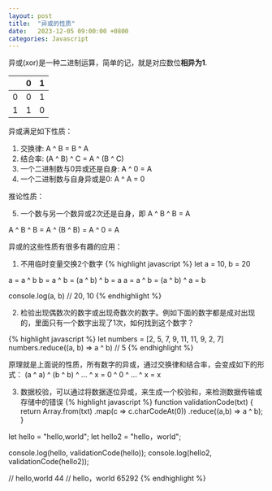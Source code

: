 ```yaml
---
layout: post
title:  "异或的性质"
date:   2023-12-05 09:00:00 +0800
categories: Javascript
--- 
```


异或(xor)是一种二进制运算，简单的记，就是对应数位**相异为1**.

|  | 0 | 1 |
| ---- | ---- | ---- | 
| 0 | 0 | 1 |
| 1 | 1 | 0 |

异或满足如下性质：

1. 交换律: A ^ B = B ^ A
2. 结合率: (A ^ B) ^ C = A ^ (B ^ C)
3. 一个二进制数与0异或还是自身: A ^ 0 = A 
4. 一个二进制数与自身异或是0: A ^ A = 0

推论性质：

5. 一个数与另一个数异或2次还是自身，即 A ^ B ^ B = A

A ^ B ^ B = A ^ (B ^ B) = A ^ 0 = A

异或的这些性质有很多有趣的应用：

1. 不用临时变量交换2个数字
{% highlight javascript %} 
let a = 10, b = 20

a = a ^ b
b = a ^ b = (a ^ b) ^ b = a 
a = a ^ b = (a ^ b) ^ a = b 

console.log(a, b) // 20, 10
{% endhighlight %}

2. 检验出现偶数次的数字或出现奇数次的数字。例如下面的数字都是成对出现的，里面只有一个数字出现了1次，如何找到这个数字？

{% highlight javascript %} 
let numbers = [2, 5, 7, 9, 11, 11, 9, 2, 7]
numbers.reduce((a, b) => a ^ b) // 5
{% endhighlight %}

原理就是上面说的性质，所有数字的异或，通过交换律和结合率，会变成如下的形式：
(a ^ a) ^ (b ^ b) ^ ... ^ x = 0 ^ 0 ^ ... ^ x = x

3. 数据校验，可以通过将数据逐位异或，来生成一个校验和，来检测数据传输或存储中的错误
{% highlight javascript %} 
function validationCode(txt) {
	return Array.from(txt)
	  .map(c => c.charCodeAt(0))
	  .reduce((a,b) => a ^ b); 
}

let hello = "hello,world";
let hello2 = "hello，world";

console.log(hello, validationCode(hello));
console.log(hello2, validationCode(hello2));

// hello,world 44
// hello，world 65292 
{% endhighlight %}
 